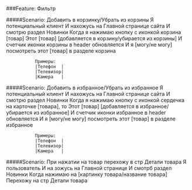 ###Feature: Фильтр
            
#####Scenario: Добавить в корзинку/Убрать из корзины
               Я потенциальный клиент
               И нахожусь на Главной странице сайта
               И смотрю раздел Новинки
               Когда я нажимаю кнопку с иконкой корзина [товар]
               Этот [товар] [добавляется в корзину/убирается из корзины]
               И счетчик иконки корзины в header обновляется
               И я [могу/не могу] посмотреть этот [товар] в разделе корзина
               
               Примеры:
               |Телефон  |
               |Телевизор|
               |Камера   |
               
            
#####Scenario: Добавить в избранное/Убрать из избранное 
               Я потенциальный клиент
               И нахожусь на Главной странице сайта
               И смотрю раздел Новинки
               Когда я нажимаю кнопку с иконкой сердечка на карточке [товара], то
               Этот [товар] [добавляется в избранное/убирается из избранное]
               И счетчик иконки избранное в header обновляется
               И я [могу/не могу] посмотреть этот [товар] в разделе избранное
               
               Примеры:
               |Телефон  |
               |Телевизор|
               |Камера   | 
               
#####Scenario: При нажатии на товар перехожу в стр Детали товара
               Я пользователь
               И на зожусь на Главной странице
               И смотрб раздел Новинки
               Когда нажимаю на [картинку товара/название товара]
               Перехожу на стр Детали товара